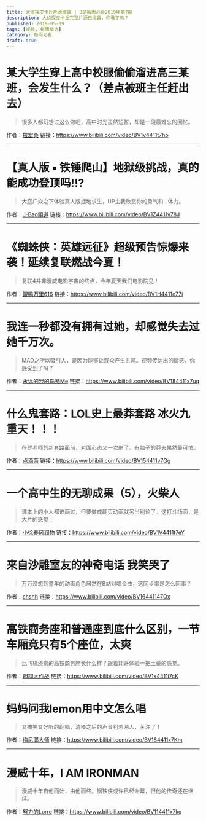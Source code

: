 ```yaml
---
title: 大侦探皮卡丘片源泄露 | B站每周必看2019年第7期
description: 大侦探皮卡丘完整片源已泄露，你看了吗？
published: 2019-05-09
tags: [视频, 每周精选]
category: 每周必看
draft: true
---
```


# 某大学生穿上高中校服偷偷溜进高三某班，会发生什么？（差点被班主任赶出去）
> 很多人都幻想过这么做吧，高中时光虽然短暂，却是一段最难忘的回忆。

作者：[拉宏桑](https://space.bilibili.com/11870568)
链接：https://www.bilibili.com/video/BV1v4411t7h5

---

# 【真人版 ▪ 铁锤爬山】地狱级挑战，真的能成功登顶吗!!?
> 大庭广众之下体验真人版掘地求生，UP主我欣赏你的勇气和...体力。

作者：[J-Bao頻道](https://space.bilibili.com/408739701)
链接：https://www.bilibili.com/video/BV1Z4411v78J

---

# 《蜘蛛侠：英雄远征》超级预告惊爆来袭！延续复联燃战今夏！
> 复联4并非漫威电影宇宙的终点，今年夏天我们电影院见！

作者：[鲲鹏万里616](https://space.bilibili.com/22213567)
链接：https://www.bilibili.com/video/BV1H4411e77i

---

# 我连一秒都没有拥有过她，却感觉失去过她千万次。
> MAD之所以吸引人，是因为能够让观众产生共鸣。视频传达出的情感，你感受到了吗？

作者：[永远的我的鸟笼Me](https://space.bilibili.com/10773628)
链接：https://www.bilibili.com/video/BV184411x7uq

---

# 什么鬼套路：LOL史上最莽套路 冰火九重天！！！
> 在罗老师的新套路面前，对面心态又一次崩了。有脑子的莽夫果然最可怕。

作者：[点滴菌](https://space.bilibili.com/102885422)
链接：https://www.bilibili.com/video/BV154411v7Gg

---

# 一个高中生的无聊成果（5），火柴人
> 课本上的小人都谁画过，但要做成翻页动画就另当别论了。这打斗场面，是大片的感觉！

作者：[小徐春风润物](https://space.bilibili.com/154047550)
链接：https://www.bilibili.com/video/BV1V4411t7eY

---

# 来自沙雕室友的神奇电话 我笑哭了
> 万万没想到童年的动画角色居然在B站对唱金曲，这同步率是怎么回事？

作者：[chshh](https://space.bilibili.com/11858718)
链接：https://www.bilibili.com/video/BV16441147Qx

---

# 高铁商务座和普通座到底什么区别，一节车厢竟只有5个座位，太爽
> 比飞机还贵的高铁商务座长什么样？跟着翔哥体验一把土豪的感觉。

作者：[翔翔大作战](https://space.bilibili.com/196356191)
链接：https://www.bilibili.com/video/BV1x4411i7cK

---

# 妈妈问我lemon用中文怎么唱
> 又搞笑又好听的翻唱，清嗓之后的声音判若两人，关注了！

作者：[梅尼耶大师](https://space.bilibili.com/255234110)
链接：https://www.bilibili.com/video/BV184411x7Km

---

# 漫威十年，I AM IRONMAN
> 漫威十年自他而始，由他而终。钢铁侠或许已经谢幕，但他的传奇还在继续。

作者：[努力的Lorre](https://space.bilibili.com/7487399)
链接：https://www.bilibili.com/video/BV114411x7kq

